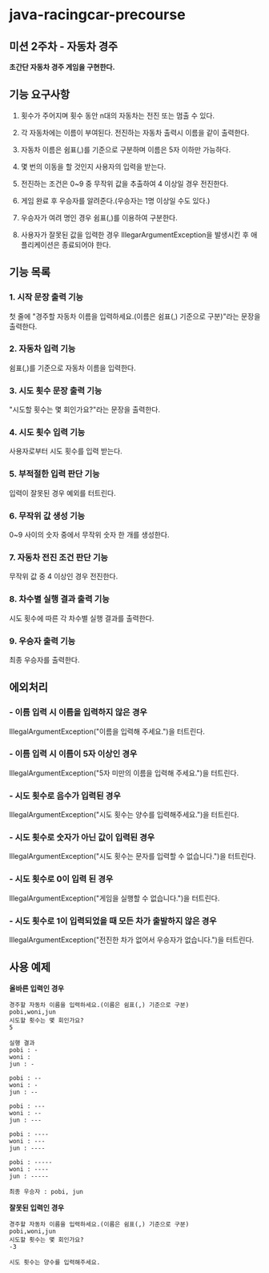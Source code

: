 # java-racingcar-precourse

## 미션 2주차 - 자동차 경주

**초간단 자동차 경주 게임을 구현한다.**

## 기능 요구사항

1. 횟수가 주어지며 횟수 동안 n대의 자동차는 전진 또는 멈출 수 있다.

2. 각 자동차에는 이름이 부여된다. 전진하는 자동차 출력시 이름을 같이 출력한다.

3. 자동차 이름은 쉼표(,)를 기준으로 구분하며 이름은 5자 이하만 가능하다.

4. 몇 번의 이동을 할 것인지 사용자의 입력을 받는다.

5. 전진하는 조건은 0~9 중 무작위 값을 추출하여 4 이상일 경우 전진한다.

6. 게임 완료 후 우승자를 알려준다.(우승자는 1명 이상일 수도 있다.)

7. 우승자가 여려 명인 경우 쉼표(,)를 이용하여 구분한다.

8. 사용자가 잘못된 값을 입력한 경우 IllegarArgumentException을 발생시킨 후 애플리케이션은 종료되어야 한다.

## 기능 목록

### 1. 시작 문장 출력 기능
첫 줄에 "경주할 자동차 이름을 입력하세요.(이름은 쉼표(,) 기준으로 구분)"라는 문장을 출력한다.

### 2. 자동차 입력 기능
쉼표(,)를 기준으로 자동차 이름을 입력한다.

### 3. 시도 횟수 문장 출력 기능
"시도할 횟수는 몇 회인가요?"라는 문장을 출력한다.

### 4. 시도 횟수 입력 기능
사용자로부터 시도 횟수를 입력 받는다.

### 5. 부적절한 입력 판단 기능
입력이 잘못된 경우 예외를 터트린다.

### 6. 무작위 값 생성 기능
0~9 사이의 숫자 중에서 무작위 숫자 한 개를 생성한다.

### 7. 자동차 전진 조건 판단 기능
무작위 값 중 4 이상인 경우 전진한다.

### 8. 차수별 실행 결과 출력 기능
시도 횟수에 따른 각 차수별 실행 결과를 출력한다.

### 9. 우승자 출력 기능
최종 우승자를 출력한다.

## 에외처리
### - 이름 입력 시 이름을 입력하지 않은 경우
IllegalArgumentException("이름을 입력해 주세요.")을 터트린다.
### - 이름 입력 시 이름이 5자 이상인 경우
IllegalArgumentException("5자 미만의 이름을 입력해 주세요.")을 터트린다.
### - 시도 횟수로 음수가 입력된 경우
IllegalArgumentException("시도 횟수는 양수를 입력해주세요.")을 터트린다.
### - 시도 횟수로 숫자가 아닌 값이 입력된 경우
IllegalArgumentException("시도 횟수는 문자를 입력할 수 없습니다.")을 터트린다.
### - 시도 횟수로 0이 입력 된 경우
IllegalArgumentException("게임을 실행할 수 없습니다.")을 터트린다.
### - 시도 횟수로 1이 입력되었을 때 모든 차가 출발하지 않은 경우
IllegalArgumentException("전진한 차가 없어서 우승자가 없습니다.")을 터트린다.

## 사용 예제

**올바른 입력인 경우**
```
경주할 자동차 이름을 입력하세요.(이름은 쉼표(,) 기준으로 구분)
pobi,woni,jun
시도할 횟수는 몇 회인가요?
5

실행 결과
pobi : -
woni : 
jun : -

pobi : --
woni : -
jun : --

pobi : ---
woni : --
jun : ---

pobi : ----
woni : ---
jun : ----

pobi : -----
woni : ----
jun : -----

최종 우승자 : pobi, jun
```

**잘못된 입력인 경우**

```
경주할 자동차 이름을 입력하세요.(이름은 쉼표(,) 기준으로 구분)
pobi,woni,jun
시도할 횟수는 몇 회인가요?
-3

시도 횟수는 양수를 입력해주세요.
```
